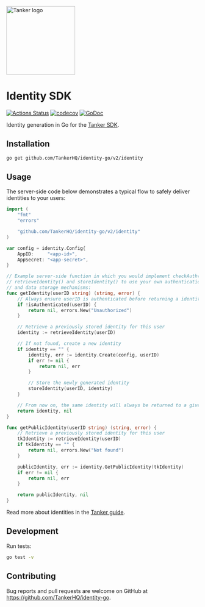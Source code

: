 <a href="#readme"><img src="https://tanker.io/images/github-logo.png" alt="Tanker logo" width="180" /></a>

# Identity SDK

[![Actions Status](https://github.com/TankerHQ/identity-go/workflows/Tests/badge.svg)](https://github.com/TankerHQ/identity-go/actions) [![codecov](https://codecov.io/gh/TankerHQ/identity-go/branch/master/graph/badge.svg)](https://codecov.io/gh/TankerHQ/identity-go) [![GoDoc][doc-badge]][doc]

Identity generation in Go for the [Tanker SDK](https://docs.tanker.io/latest/).

## Installation

```bash
go get github.com/TankerHQ/identity-go/v2/identity
```

## Usage

The server-side code below demonstrates a typical flow to safely deliver identities to your users:

```go
import (
	"fmt"
	"errors"

	"github.com/TankerHQ/identity-go/v2/identity"
)

var config = identity.Config{
	AppID:     "<app-id>",
	AppSecret: "<app-secret>",
}

// Example server-side function in which you would implement checkAuth(),
// retrieveIdentity() and storeIdentity() to use your own authentication
// and data storage mechanisms:
func getIdentity(userID string) (string, error) {
	// Always ensure userID is authenticated before returning a identity
	if !isAuthenticated(userID) {
		return nil, errors.New("Unauthorized")
	}

	// Retrieve a previously stored identity for this user
	identity := retrieveIdentity(userID)

	// If not found, create a new identity
	if identity == "" {
		identity, err := identity.Create(config, userID)
		if err != nil {
			return nil, err
		}

		// Store the newly generated identity
		storeIdentity(userID, identity)
	}

	// From now on, the same identity will always be returned to a given user
	return identity, nil
}

func getPublicIdentity(userID string) (string, error) {
	// Retrieve a previously stored identity for this user
	tkIdentity := retrieveIdentity(userID)
	if tkIdentity == "" {
		return nil, errors.New("Not found")
	}

	publicIdentity, err := identity.GetPublicIdentity(tkIdentity)
	if err != nil {
		return nil, err
	}

	return publicIdentity, nil
}
```

Read more about identities in the [Tanker guide](https://docs.tanker.io/latest/guides/identity-management/).

## Development

Run tests:

```bash
go test -v
```

## Contributing

Bug reports and pull requests are welcome on GitHub at https://github.com/TankerHQ/identity-go.

[build-badge]: https://travis-ci.org/TankerHQ/identity-go.svg?branch=master
[build]: https://travis-ci.org/TankerHQ/identity-go
[doc-badge]: https://godoc.org/github.com/TankerHQ/identity-go/identity?status.svg
[doc]: https://godoc.org/github.com/TankerHQ/identity-go/identity
